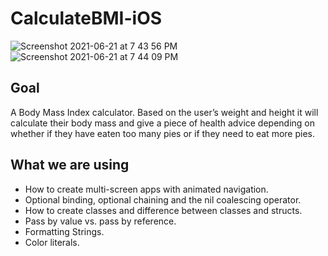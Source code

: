 # CalculateBMI-iOS

![Screenshot 2021-06-21 at 7 43 56 PM](https://user-images.githubusercontent.com/76988309/122776839-17884c80-d2c9-11eb-91f0-0379136d47e5.png)
![Screenshot 2021-06-21 at 7 44 09 PM](https://user-images.githubusercontent.com/76988309/122776847-19521000-d2c9-11eb-84c2-c21932cd6a0a.png)


## Goal

A Body Mass Index calculator. Based on the user’s weight and height it will calculate their body mass and give a piece of health advice depending on whether if they have eaten too many pies or if they need to eat more pies. 

## What we are using

* How to create multi-screen apps with animated navigation.
* Optional binding, optional chaining and the nil coalescing operator.
* How to create classes and difference between classes and structs. 
* Pass by value vs. pass by reference. 
* Formatting Strings. 
* Color literals.
